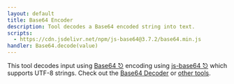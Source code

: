 ```yaml
---
layout: default
title: Base64 Encoder
description: Tool decodes a Base64 encoded string into text.
scripts:
  - https://cdn.jsdelivr.net/npm/js-base64@3.7.2/base64.min.js
handler: Base64.decode(value)
---
```


This tool decodes input using [Base64 ⎋](https://developer.mozilla.org/en-US/docs/Glossary/Base64) encoding using [js-base64 ⎋](https://github.com/dankogai/js-base64#readme) which supports UTF-8 strings.  Check out the [Base64 Decoder](/base64-decoder) or [other tools](/).
